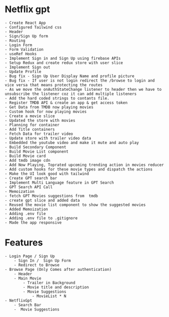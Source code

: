# Netflix gpt

    - Create React App
    - Configured Tailwind css
    - Header
    - Sign/Sign Up form
    - Routing
    - Login Form
    - Form Validation
    - useRef Hooks
    - Implement Sign in and Sign Up using firebase APIs
    - Setup Redux and create redux store with user slice
    - Implement Sign out 
    - Update Profile
    - Bug fix - Sign Up User Display Name and profile picture
    - Bug fix - If user is not login redirect the /browse to login and vice versa that means protecting the routes
    - As we move the onAuthStateChange listener to header then we have to unsubscribe the listener coz it can add multiple listeners
    - Add the hard coded strings to contants file.
    - Register TMDB API & create an app & get access token
    - Get Data from TMDB now playing movies 
    - Custom hook for now playing movies
    - Create a movie slice
    - Updated the store with movies
    - Planning for container
    - Add Title containers
    - Fetch Data for trailer video
    - Update store with trailer video data
    - Embedded the youtube video and make it mute and auto play
    - Build Secondary Component
    - Build Movie List component
    - Build Movie card
    - Add tmdb image cdn
    - Add Now Playing, Toprated upcoming trending action in movies reducer
    - Add custom hooks for these movie types and dispatch the actions
    - Make the UI look good with tailwind
    - Create GPT search bar
    - Implement Multi Language feature in GPT Search
    - GPT Search API Call 
    - Memoization
    - fetch GPT Movies suggestions from  tmdb
    - create gpt slice and added data
    - Reused the movie list component to show the suggested movies 
    - Added Memoization
    - Adding .env file
    - Adding .env file to .gitignore
    - Made the app responsive
    



# Features
    - Login Page / Sign Up
        - Sign In /  Sign Up Form
        - Redirect to Browse
    - Browse Page (Only Comes after authentication)
        - Header
        - Main Movie
            - Trailer in Background
            - Movie title and description
            - Movie Suggestions
                - MovieList * N
    - NetflixGpt
        - Search Bar
        -  Movie Suggestions 